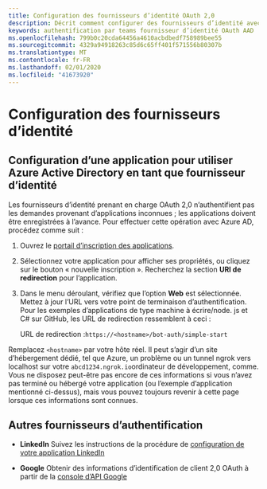 ```yaml
---
title: Configuration des fournisseurs d’identité OAuth 2,0
description: Décrit comment configurer des fournisseurs d’identité avec un focus sur Azure AD
keywords: authentification par teams fournisseur d’identité OAuth AAD
ms.openlocfilehash: 799b0c20cda64456a4610acbdbedf758989bee55
ms.sourcegitcommit: 4329a94918263c85d6c65ff401f571556b80307b
ms.translationtype: MT
ms.contentlocale: fr-FR
ms.lasthandoff: 02/01/2020
ms.locfileid: "41673920"
---
```

# <a name="configuring-identity-providers"></a>Configuration des fournisseurs d’identité

## <a name="configuring-an-application-to-use-azure-active-directory-as-an-identity-provider"></a>Configuration d’une application pour utiliser Azure Active Directory en tant que fournisseur d’identité

Les fournisseurs d’identité prenant en charge OAuth 2,0 n’authentifient pas les demandes provenant d’applications inconnues ; les applications doivent être enregistrées à l’avance. Pour effectuer cette opération avec Azure AD, procédez comme suit :

1. Ouvrez le [portail d’inscription des applications](https://ms.portal.azure.com/#blade/Microsoft_AAD_RegisteredApps/ApplicationsListBlade).

2. Sélectionnez votre application pour afficher ses propriétés, ou cliquez sur le bouton « nouvelle inscription ». Recherchez la section **URI de redirection** pour l’application.

3. Dans le menu déroulant, vérifiez que l’option **Web** est sélectionnée. Mettez à jour l’URL vers votre point de terminaison d’authentification. Pour les exemples d’applications de type machine à écrire/node. js et C# sur GitHub, les URL de redirection ressemblent à ceci :

    URL de redirection :`https://<hostname>/bot-auth/simple-start`

Remplacez `<hostname>` par votre hôte réel. Il peut s’agir d’un site d’hébergement dédié, tel que Azure, un problème ou un tunnel ngrok vers localhost sur votre `abcd1234.ngrok.io`ordinateur de développement, comme. Vous ne disposez peut-être pas encore de ces informations si vous n’avez pas terminé ou hébergé votre application (ou l’exemple d’application mentionné ci-dessus), mais vous pouvez toujours revenir à cette page lorsque ces informations sont connues.

## <a name="other-authentication-providers"></a>Autres fournisseurs d’authentification

* **LinkedIn** Suivez les instructions de la procédure de [configuration de votre application LinkedIn](https://developer.linkedin.com/docs/oauth2)

* **Google** Obtenir des informations d’identification de client 2,0 OAuth à partir de la [console d’API Google](https://console.developers.google.com/)
